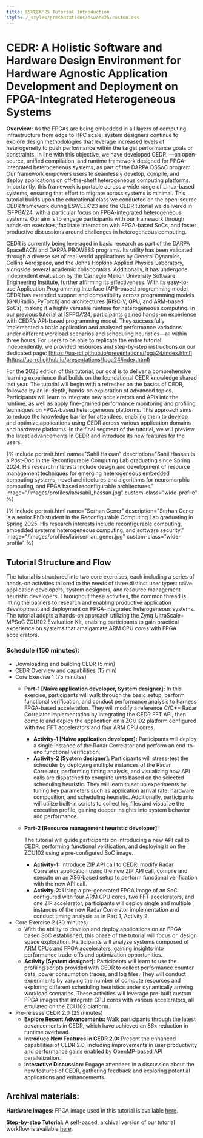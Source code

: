 ```yaml
---
title: ESWEEK'25 Tutorial Introduction
style: /_styles/presentations/esweek25/custom.css
---
```


# CEDR: A Holistic Software and Hardware Design Environment for Hardware Agnostic Application Development and Deployment on FPGA-Integrated Heterogeneous Systems

<b>Overview:</b> As the FPGAs are being embedded in all layers of computing infrastructure from edge to HPC scale, system designers continue to explore design methodologies that leverage increased levels of heterogeneity to push performance within the target performance goals or constraints. In line with this objective, we have developed CEDR, —an open-source, unified compilation, and runtime framework designed for FPGA-integrated heterogeneous systems, as part of the DARPA DSSoC program. Our framework empowers users to seamlessly develop, compile, and deploy applications on off-the-shelf heterogeneous computing platforms. Importantly, this framework is portable across a wide range of Linux-based systems, ensuring that effort to migrate across systems is minimal. This tutorial builds upon the educational class we conducted on the open-source CEDR framework during ESWEEK’23 and the CEDR tutorial we delivered in ISFPGA’24, with a particular focus on FPGA-integrated heterogeneous systems. Our aim is to engage participants with our framework through hands-on exercises, facilitate interaction with FPGA-based SoCs, and foster productive discussions around challenges in heterogeneous computing.

CEDR is currently being leveraged in basic research as part of the DARPA SpaceBACN and DARPA PROWESS programs. Its utility has been validated through a diverse set of real-world applications by General Dynamics, Collins Aerospace, and the Johns Hopkins Applied Physics Laboratory, alongside several academic collaborators. Additionally, it has undergone independent evaluation by the Carnegie Mellon University Software Engineering Institute, further affirming its effectiveness. With its easy-to-use Application Programming Interface (API)-based programming model, CEDR has extended support and compatibility across programming models (GNURadio, PyTorch) and architectures (RISC-V, GPU, and ARM-based SoCs), making it a highly versatile runtime for heterogeneous computing. In our previous tutorial at ISFPGA’24, participants gained hands-on experience with CEDR’s API-based programming model. They successfully implemented a basic application and analyzed performance variations under different workload scenarios and scheduling heuristics—all within three hours. For users to be able to replicate the entire tutorial independently, we provided resources and step-by-step instructions on our dedicated page: [https://ua-rcl.github.io/presentations/fpga24/index.html](https://ua-rcl.github.io/presentations/fpga24/index.html)

For the 2025 edition of this tutorial, our goal is to deliver a comprehensive learning experience that builds on the foundational CEDR knowledge shared last year. The tutorial will begin with a refresher on the basics of CEDR, followed by an in-depth, hands-on exploration of advanced topics. Participants will learn to integrate new accelerators and APIs into the runtime, as well as apply fine-grained performance monitoring and profiling techniques on FPGA-based heterogeneous platforms. This approach aims to reduce the knowledge barrier for attendees, enabling them to develop and optimize applications using CEDR across various application domains and hardware platforms. In the final segment of the tutorial, we will preview the latest advancements in CEDR and introduce its new features for the users.

{%
  include portrait.html
  name="Sahil Hassan"
  description="Sahil Hassan is a Post-Doc in the Reconfigurable Computing Lab graduating since Spring 2024. His research interests include design and development of resource management techniques for emerging heterogeneous embedded computing systems, novel architectures and algorithms for neuromorphic computing, and FPGA based reconfigurable architectures."
  image="/images/profiles/lab/sahil_hassan.jpg"
  custom-class="wide-profile"
%}

{% 
  include portrait.html
  name="Serhan Gener"
  description="Serhan Gener is a senior PhD student in the Reconfigurable Computing Lab graduating in Spring 2025. His research interests include reconfigurable computing, embedded systems heterogeneous computing, and software security."
  image="/images/profiles/lab/serhan_gener.jpg"
  custom-class="wide-profile"
%}

## Tutorial Structure and Flow
The tutorial is structured into two core exercises, each including a series of hands-on activities tailored to the needs of three distinct user types: naïve application developers, system designers, and resource management heuristic developers. Throughout these activities, the common thread is lifting the barriers to research and enabling productive application development and deployment on FPGA-integrated heterogeneous systems. The tutorial adopts a hands-on approach utilizing the Zynq UltraScale+ MPSoC ZCU102 Evaluation Kit, enabling participants to gain practical experience on systems that amalgamate ARM CPU cores with FPGA accelerators. 

### Schedule (150  minutes):

- Downloading and building CEDR (5 min)  
- CEDR Overview and capabilities (15 min) 
- Core Exercise 1 (75 minutes) 
  - <b>Part-1 [Naïve application developer, System designer]:</b> In this exercise, participants will walk through the basic setup, perform functional verification, and conduct performance analysis to harness FPGA-based acceleration. They will modify a reference C/C++ Radar Correlator implementation by integrating the CEDR FFT API, then compile and deploy the application on a ZCU102 platform configured with two FFT accelerators and four ARM CPU cores.  
    - <b>Activity-1 [Naïve application developer]:</b> Participants will deploy a single instance of the Radar Correlator and perform an end-to-end functional verification.
    - <b>Activity-2 [System designer]:</b> Participants will stress-test the scheduler by deploying multiple instances of the Radar Correlator, performing timing analysis, and visualizing how API calls are dispatched to compute units based on the selected scheduling heuristic. They will learn to set up experiments by tuning key parameters such as application arrival rate, hardware composition, and scheduling heuristic. Additionally, participants will utilize built-in scripts to collect log files and visualize the execution profile, gaining deeper insights into system behavior and performance.
  - <b>Part-2 [Resource management heuristic developer]:</b>

    The tutorial will guide participants on introducing a new API call to CEDR, performing functional verification, and deploying it on the ZCU102 using a pre-configured SoC image.
    - <b>Activity-1:</b> Introduce ZIP API call to CEDR, modify Radar Correlator application using the new ZIP API call, compile and execute on an X86-based setup to perform functional verification with the new API call.
    - <b>Activity-2:</b> Using a pre-generated FPGA image of an SoC configured with four ARM CPU cores, two FFT accelerators, and one ZIP accelerator, participants will deploy single and multiple instances of the new Radar Correlator implementation and conduct timing analysis as in Part 1, Activity 2.
- Core Exercise 2 (30 minutes)
  - With the ability to develop and deploy applications on an FPGA-based SoC established, this phase of the tutorial will focus on design space exploration. Participants will analyze systems composed of ARM CPUs and FPGA accelerators, gaining insights into performance trade-offs and optimization opportunities.
  - <b>Activity [System designer]:</b> Participants will learn to use the profiling scripts provided with CEDR to collect performance counter data, power consumption traces, and log files. They will conduct experiments by varying the number of compute resources and exploring different scheduling heuristics under dynamically arriving workload scenarios. These activities will leverage pre-built custom FPGA images that integrate CPU cores with various accelerators, all emulated on the ZCU102 platform.
- Pre-release CEDR 2.0 (25 minutes)
  - <b>Explore Recent Advancements:</b> Walk participants through the latest advancements in CEDR, which have achieved an 86x reduction in runtime overhead. 
  - <b>Introduce New Features in CEDR 2.0:</b> Present the enhanced capabilities of CEDR 2.0, including improvements in user productivity and performance gains enabled by OpenMP-based API parallelization.
  - <b>Interactive Discussion:</b> Engage attendees in a discussion about the new features of CEDR, gathering feedback and exploring potential applications and enhancements.


## Archival materials:

<b>Hardware Images:</b> FPGA image used in this tutorial is available [here](https://github.com/UA-RCL/Hardware-Images/tree/ZedBoard-ISFPGA25).

<b>Step-by-step Tutorial:</b> A self-paced, archival version of our tutorial workflow is available [here](./tutorial).
